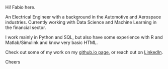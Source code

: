 Hi! Fabio here.

An Electrical Engineer with a background in the Automotive and Aerospace industries. Currently working with Data Science and Machine Learning in the financial sector.

I work mainly in Python and SQL, but also have some experience with R and Matlab/Simulink and know very basic HTML.

Check out some of my work on my [github.io page](https://fabio-a-oliveira.github.io/), or reach out on [LinkedIn](https://www.linkedin.com/in/fabioarbacholiveira/).

Cheers
